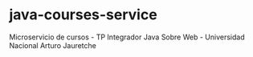 # java-courses-service
Microservicio de cursos - TP Integrador Java Sobre Web - Universidad Nacional Arturo Jauretche
